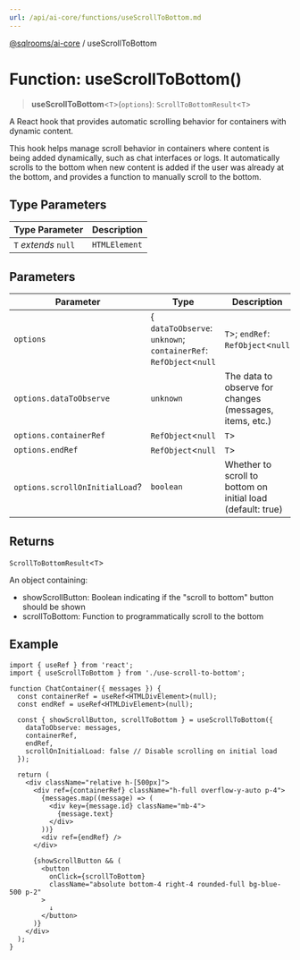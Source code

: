 ```yaml
---
url: /api/ai-core/functions/useScrollToBottom.md
---
```

[@sqlrooms/ai-core](../index.md) / useScrollToBottom

# Function: useScrollToBottom()

> **useScrollToBottom**<`T`>(`options`): `ScrollToBottomResult`<`T`>

A React hook that provides automatic scrolling behavior for containers with dynamic content.

This hook helps manage scroll behavior in containers where content is being added dynamically,
such as chat interfaces or logs. It automatically scrolls to the bottom when new content is added
if the user was already at the bottom, and provides a function to manually scroll to the bottom.

## Type Parameters

| Type Parameter | Description |
| ------ | ------ |
| `T` *extends* `null` | `HTMLElement` | The type of HTMLElement for the container and end references |

## Parameters

| Parameter | Type | Description |
| ------ | ------ | ------ |
| `options` | { `dataToObserve`: `unknown`; `containerRef`: `RefObject`<`null` | `T`>; `endRef`: `RefObject`<`null` | `T`>; `scrollOnInitialLoad`: `boolean`; } | Configuration options |
| `options.dataToObserve` | `unknown` | The data to observe for changes (messages, items, etc.) |
| `options.containerRef` | `RefObject`<`null` | `T`> | Reference to the scrollable container element |
| `options.endRef` | `RefObject`<`null` | `T`> | Reference to an element at the end of the content |
| `options.scrollOnInitialLoad`? | `boolean` | Whether to scroll to bottom on initial load (default: true) |

## Returns

`ScrollToBottomResult`<`T`>

An object containing:

* showScrollButton: Boolean indicating if the "scroll to bottom" button should be shown
* scrollToBottom: Function to programmatically scroll to the bottom

## Example

```tsx
import { useRef } from 'react';
import { useScrollToBottom } from './use-scroll-to-bottom';

function ChatContainer({ messages }) {
  const containerRef = useRef<HTMLDivElement>(null);
  const endRef = useRef<HTMLDivElement>(null);

  const { showScrollButton, scrollToBottom } = useScrollToBottom({
    dataToObserve: messages,
    containerRef,
    endRef,
    scrollOnInitialLoad: false // Disable scrolling on initial load
  });

  return (
    <div className="relative h-[500px]">
      <div ref={containerRef} className="h-full overflow-y-auto p-4">
        {messages.map((message) => (
          <div key={message.id} className="mb-4">
            {message.text}
          </div>
        ))}
        <div ref={endRef} />
      </div>

      {showScrollButton && (
        <button
          onClick={scrollToBottom}
          className="absolute bottom-4 right-4 rounded-full bg-blue-500 p-2"
        >
          ↓
        </button>
      )}
    </div>
  );
}
```
